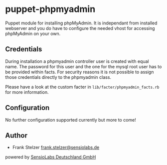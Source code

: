 # puppet-phpmyadmin

Puppet module for installing phpMyAdmin. It is independant from installed webserver
and you do have to configure the needed vhost for accessing phpMyAdmin on your own.

## Credentials
During installation a phpmyadmin controller user is created with equal name.
The password for this user and the one for the mysql root user has to be provided
within facts. For security reasons it is not possible to assign those
credentials directly to the phpmyadmin class.

Please have a look at the custom facter in `lib/facter/phpmyadmin_facts.rb` for more information.

## Configuration
No further configuration supported currently but more to come!

## Author
* Frank Stelzer <frank.stelzer@sensiolabs.de>

powered by [SensioLabs Deutschland GmbH](http://www.sensiolabs.de)